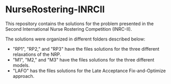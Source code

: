 # NurseRostering-INRCII
This repository contains the solutions for the problem presented in the Second International Nurse Rostering Competition (INRC-II).

The solutions were organized in different folders described below:

- "RP1", "RP2," and "RP3" have the files solutions for the three different relaxations of the NRP.
- "M1", "M2," and "M3" have the files solutions for the three different models. 
- "LAFO" has the files solutions for the Late Acceptance Fix-and-Optimize approach.
